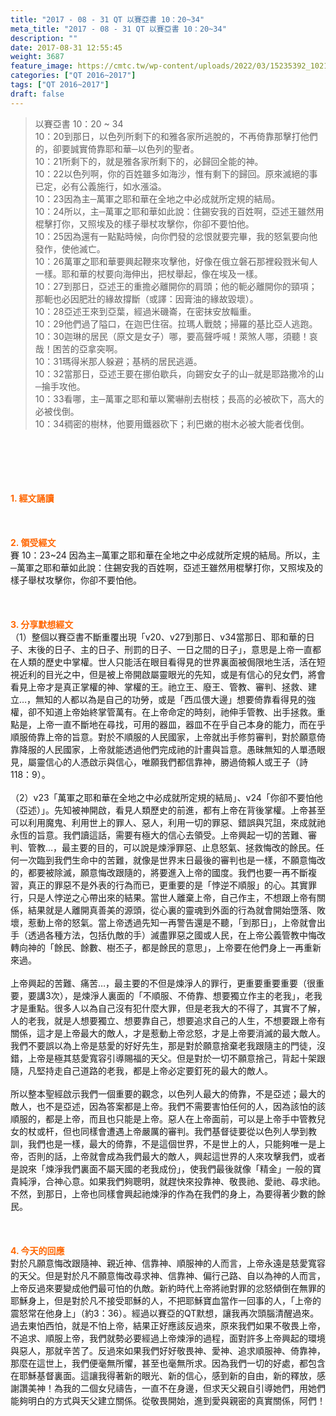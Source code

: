 ```yaml
---
title: "2017 - 08 - 31 QT 以賽亞書 10：20~34"
meta_title: "2017 - 08 - 31 QT 以賽亞書 10：20~34"
description: ""
date: 2017-08-31 12:55:45
weight: 3687
feature_image: https://cmtc.tw/wp-content/uploads/2022/03/15235392_10211799862337740_180693556567566654_o-1.webp
categories: ["QT 2016~2017"]
tags: ["QT 2016~2017"]
draft: false
---
```


<blockquote>以賽亞書 10：20 ~ 34<br />
10：20到那日，以色列所剩下的和雅各家所逃脫的，不再倚靠那擊打他們的，卻要誠實倚靠耶和華─以色列的聖者。<br />
10：21所剩下的，就是雅各家所剩下的，必歸回全能的神。<br />
10：22以色列啊，你的百姓雖多如海沙，惟有剩下的歸回。原來滅絕的事已定，必有公義施行，如水漲溢。<br />
10：23因為主─萬軍之耶和華在全地之中必成就所定規的結局。<br />
10：24所以，主─萬軍之耶和華如此說：住錫安我的百姓啊，亞述王雖然用棍擊打你，又照埃及的樣子舉杖攻擊你，你卻不要怕他。<br />
10：25因為還有一點點時候，向你們發的忿恨就要完畢，我的怒氣要向他發作，使他滅亡。<br />
10：26萬軍之耶和華要興起鞭來攻擊他，好像在俄立磐石那裡殺戮米甸人一樣。耶和華的杖要向海伸出，把杖舉起，像在埃及一樣。<br />
10：27到那日，亞述王的重擔必離開你的肩頭；他的軛必離開你的頸項；那軛也必因肥壯的緣故撐斷（或譯：因膏油的緣故毀壞）。<br />
10：28亞述王來到亞葉，經過米磯崙，在密抹安放輜重。<br />
10：29他們過了隘口，在迦巴住宿。拉瑪人戰兢；掃羅的基比亞人逃跑。<br />
10：30迦琳的居民（原文是女子）哪，要高聲呼喊！萊煞人哪，須聽！哀哉！困苦的亞拿突啊。<br />
10：31瑪得米那人躲避；基柄的居民逃遁。<br />
10：32當那日，亞述王要在挪伯歇兵，向錫安女子的山─就是耶路撒冷的山─掄手攻他。<br />
10：33看哪，主─萬軍之耶和華以驚嚇削去樹枝；長高的必被砍下，高大的必被伐倒。<br />
10：34稠密的樹林，他要用鐵器砍下；利巴嫩的樹木必被大能者伐倒。</blockquote><br />
&nbsp;<br />
<br />
&nbsp;<br />
<br />
<span style="color: #ff6600;"><strong>1. </strong><strong>經文誦讀</strong></span><br />
<br />
<span style="color: #ff6600;"><strong> </strong></span><br />
<br />
<span style="color: #ff6600;"><strong>2. </strong><strong>領受經文<br />
</strong></span>賽 10：23~24 因為主─萬軍之耶和華在全地之中必成就所定規的結局。所以，主─萬軍之耶和華如此說：住錫安我的百姓啊，亞述王雖然用棍擊打你，又照埃及的樣子舉杖攻擊你，你卻不要怕他。<br />
<br />
&nbsp;<br />
<br />
<span style="color: #ff6600;"><strong>3. 分享默想經文<br />
</strong></span>（1）整個以賽亞書不斷重覆出現「v20、v27到那日、v34當那日、耶和華的日子、末後的日子、主的日子、刑罰的日子、一日之間的日子」，意思是上帝一直都在人類的歷史中掌權。世人只能活在眼目看得見的世界裏面被侷限地生活，活在短視近利的目光之中，但是被上帝開啟屬靈眼光的先知，或是有信心的兒女們，將會看見上帝才是真正掌權的神、掌權的王。祂立王、廢王、管教、審判、拯救、建立…，無知的人都以為是自己的功勞，或是「西瓜偎大邊」想要倚靠看得見的強權，卻不知道上帝始終掌管萬有。在上帝命定的時刻，祂伸手管教、出手拯救。重點是，上帝一直不斷地在尋找，可用的器皿，器皿不在乎自己本身的能力，而在乎順服倚靠上帝的旨意。對於不順服的人民國家，上帝就出手修剪審判，對於願意倚靠降服的人民國家，上帝就能透過他們完成祂的計畫與旨意。愚昧無知的人單憑眼見，屬靈信心的人憑啟示與信心，唯願我們都信靠神，勝過倚賴人或王子（詩118：9）。<br />
<br />
（2）v23「萬軍之耶和華在全地之中必成就所定規的結局」、v24「你卻不要怕他（亞述）」。先知被神開啟，看見人類歷史的前進，都有上帝在背後掌權。上帝甚至可以利用魔鬼、利用世上的罪人、惡人，利用一切的罪惡、錯誤與咒詛，來成就祂永恆的旨意。我們讀這話，需要有極大的信心去領受。上帝興起一切的苦難、審判、管教…，最主要的目的，可以說是煉淨罪惡、止息怒氣、拯救悔改的餘民。任何一次臨到我們生命中的苦難，就像是世界末日最後的審判也是一樣，不願意悔改的，都要被除滅，願意悔改跟隨的，將要進入上帝的國度。我們也要一再不斷複習，真正的罪惡不是外表的行為而已，更重要的是「悖逆不順服」的心。其實罪行，只是人悖逆之心帶出來的結果。當世人離棄上帝，自己作主，不想跟上帝有關係，結果就是人離開真善美的源頭，從心裏的靈魂到外面的行為就會開始墮落、敗壞，惹動上帝的怒氣。當上帝透過先知一再警告還是不聽，「到那日」，上帝就會出手（透過各種方法，包括仇敵的手）滅盡罪惡之國或人民，在上帝公義管教中悔改轉向神的「餘民、餘數、樹丕子，都是餘民的意思」，上帝要在他們身上一再重新來過。<br />
<br />
上帝興起的苦難、痛苦…，最主要的不但是煉淨人的罪行，更重要重要重要（很重要，要講3次），是煉淨人裏面的「不順服、不倚靠、想要獨立作主的老我」，老我才是重點。很多人以為自己沒有犯什麼大罪，但是老我大的不得了，其實不了解，人的老我，就是人想要獨立、想要靠自己，想要追求自己的人生，不想要跟上帝有關係，這才是上帝最大的敵人，才是惹動上帝忿怒，才是上帝要消滅的最大敵人。我們不要誤以為上帝是慈愛的好好先生，那是對於願意捨棄老我跟隨主的門徒，沒錯，上帝是極其慈愛寬容引導賜福的天父。但是對於一切不願意捨己，背起十架跟隨，凡堅持走自己道路的老我，都是上帝必定要釘死的最大的敵人。<br />
<br />
所以整本聖經啟示我們一個重要的觀念，以色列人最大的倚靠，不是亞述；最大的敵人，也不是亞述，因為答案都是上帝。我們不需要害怕任何的人，因為該怕的該順服的，都是上帝，而且也只能是上帝。惡人在上帝面前，可以是上帝手中管教兒女的杖或杆，但也同樣會遭遇上帝嚴厲的審判。我們基督徒要從以色列人學到教訓，我們也是一樣，最大的倚靠，不是這個世界，不是世上的人，只能夠唯一是上帝，否則的話，上帝就會成為我們最大的敵人，興起這世界的人來攻擊我們，或者是說來「煉淨我們裏面不屬天國的老我成份」，使我們最後就像「精金」一般的寶貴純淨，合神心意。如果我們夠聰明，就趕快來投靠神、敬畏祂、愛祂、尋求祂。不然，到那日，上帝也同樣會興起祂煉淨的作為在我們的身上，為要得著少數的餘民。<br />
<br />
&nbsp;<br />
<br />
<span style="color: #ff6600;"><strong>4. 今天的回應<br />
</strong></span>對於凡願意悔改跟隨神、親近神、信靠神、順服神的人而言，上帝永遠是慈愛寬容的天父。但是對於凡不願意悔改尋求神、信靠神、偏行己路、自以為神的人而言，上帝反過來要變成他們最可怕的仇敵。新約時代上帝將祂對罪的忿怒傾倒在無罪的耶穌身上，但是對於凡不接受耶穌的人，不把耶穌寶血當作一回事的人，「上帝的震怒常在他身上」（約3：36）。經過以賽亞的QT默想，讓我再次頭腦清醒過來。過去東怕西怕，就是不怕上帝，結果正好應該反過來，原來我們如果不敬畏上帝，不追求、順服上帝，我們就勢必要經過上帝煉淨的過程，面對許多上帝興起的環境與惡人，那就辛苦了。反過來如果我們好好敬畏神、愛神、追求順服神、倚靠神，那麼在這世上，我們便毫無所懼，甚至也毫無所求。因為我們一切的好處，都包含在耶穌基督裏面。這讓我得著新的眼光、新的信心，感到新的自由，新的釋放，感謝讚美神！為我的二個女兒禱告，一直不在身邊，但求天父親自引導她們，用她們能夠明白的方式與天父建立關係。從敬畏開始，進到愛與親密的真實關係，阿們！
        